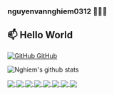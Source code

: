 ### nguyenvannghiem0312 👋👋👋
## 📫 Hello World

[![GitHub](https://i.stack.imgur.com/tskMh.png) GitHub](https://github.com/nguyenvannghiem0312/)

![Nghiem's github stats](https://github-readme-stats-git-masterrstaa-rickstaa.vercel.app/api?username=nguyenvannghiem0312&show_icons=true&theme=react&border_color=61dafb&hide_border=true)

<a href="https://github.com/nguyenvannghiem0312/translation-viet-eng">
  <!-- Change the `github-readme-stats.anuraghazra1.vercel.app` to `github-readme-stats.vercel.app`  -->
  <img align="center" src="https://github-readme-stats.vercel.app/api/pin/?username=nguyenvannghiem0312&repo=translation-viet-eng&theme=radical" />
</a>    
<a href="https://github.com/nguyenvannghiem0312/JunctionX_HANAH">
  <!-- Change the `github-readme-stats.anuraghazra1.vercel.app` to `github-readme-stats.vercel.app`  -->
  <img align="center" src="https://github-readme-stats.vercel.app/api/pin/?username=nguyenvannghiem0312&repo=JunctionX_HANAH&theme=cobalt" />
</a>

<a href="https://github.com/nguyenvannghiem0312/Customer-Seg-and-Image-Compress">
  <!-- Change the `github-readme-stats.anuraghazra1.vercel.app` to `github-readme-stats.vercel.app`  -->
  <img align="center" src="https://github-readme-stats.vercel.app/api/pin/?username=nguyenvannghiem0312&repo=Customer-Seg-and-Image-Compress&theme=gruvbox" />
</a>    
<a href="https://github.com/nguyenvannghiem0312/OOP-BomberMan">
  <!-- Change the `github-readme-stats.anuraghazra1.vercel.app` to `github-readme-stats.vercel.app`  -->
  <img align="center" src="https://github-readme-stats.vercel.app/api/pin/?username=nguyenvannghiem0312&repo=OOP-BomberMan&theme=dark" />
</a>

<a href="https://github.com/nguyenvannghiem0312/Floyd-Warshall-MIPS">
  <!-- Change the `github-readme-stats.anuraghazra1.vercel.app` to `github-readme-stats.vercel.app`  -->
  <img align="center" src="https://github-readme-stats.vercel.app/api/pin/?username=nguyenvannghiem0312&repo=Floyd-Warshall-MIPS&theme=onedark" />
</a>    
<a href="https://github.com/nguyenvannghiem0312/Student-Scores">
  <!-- Change the `github-readme-stats.anuraghazra1.vercel.app` to `github-readme-stats.vercel.app`  -->
  <img align="center" src="https://github-readme-stats.vercel.app/api/pin/?username=nguyenvannghiem0312&repo=Student-Scores&theme=synthwave" />
</a>   
<a href="https://github.com/nguyenvannghiem0312/Diabetes">
  <!-- Change the `github-readme-stats.anuraghazra1.vercel.app` to `github-readme-stats.vercel.app`  -->
  <img align="center" src="https://github-readme-stats.vercel.app/api/pin/?username=nguyenvannghiem0312&repo=Diabetes&theme=highcontrast" />
</a>  
<a href="https://github.com/nguyenvannghiem0312/newton-interpolation">
  <!-- Change the `github-readme-stats.anuraghazra1.vercel.app` to `github-readme-stats.vercel.app`  -->
  <img align="center" src="https://github-readme-stats.vercel.app/api/pin/?username=nguyenvannghiem0312&repo=newton-interpolation&theme=radical" />
</a>  
